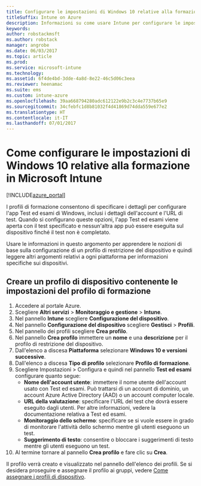```yaml
---
title: Configurare le impostazioni di Windows 10 relative alla formazione con Intune
titleSuffix: Intune on Azure
description: Informazioni su come usare Intune per configurare le impostazioni di Windows 10 relative alla formazione nei dispositivi gestiti."
keywords: 
author: robstackmsft
ms.author: robstack
manager: angrobe
ms.date: 06/03/2017
ms.topic: article
ms.prod: 
ms.service: microsoft-intune
ms.technology: 
ms.assetid: 6f4de4bd-3dde-4a8d-8e22-46c5d06c3eea
ms.reviewer: heenamac
ms.suite: ems
ms.custom: intune-azure
ms.openlocfilehash: 39aa668794280adc612122e9b2c3c4e7737b65e9
ms.sourcegitcommit: 34cfebfc1d8b81032f4d41869d74dda559e677e2
ms.translationtype: HT
ms.contentlocale: it-IT
ms.lasthandoff: 07/01/2017
---
```

# <a name="how-to-configure-windows-10-education-settings-in-microsoft-intune"></a>Come configurare le impostazioni di Windows 10 relative alla formazione in Microsoft Intune

[!INCLUDE[azure_portal](./includes/azure_portal.md)]

I profili di formazione consentono di specificare i dettagli per configurare l'app Test ed esami di Windows, inclusi i dettagli dell'account e l'URL di test. Quando si configurano queste opzioni, l'app Test ed esami viene aperta con il test specificato e nessun'altra app può essere eseguita sul dispositivo finché il test non è completato.

Usare le informazioni in questo argomento per apprendere le nozioni di base sulla configurazione di un profilo di restrizione del dispositivo e quindi leggere altri argomenti relativi a ogni piattaforma per informazioni specifiche sui dispositivi.

## <a name="create-a-device-profile-containing-education-profile-settings"></a>Creare un profilo di dispositivo contenente le impostazioni del profilo di formazione

1. Accedere al portale Azure.
2. Scegliere **Altri servizi** > **Monitoraggio e gestione** > **Intune**.
3. Nel pannello **Intune** scegliere **Configurazione del dispositivo**.
2. Nel pannello **Configurazione del dispositivo** scegliere **Gestisci** > **Profili**.
3. Nel pannello dei profili scegliere **Crea profilo**.
4. Nel pannello **Crea profilo** immettere un **nome** e una **descrizione** per il profilo di restrizione del dispositivo.
5. Dall'elenco a discesa **Piattaforma** selezionare **Windows 10 e versioni successive**.
6. Dall'elenco a discesa **Tipo di profilo** selezionare **Profilo di formazione**. 
7. Scegliere Impostazioni > Configura e quindi nel pannello **Test ed esami** configurare quanto segue:
    - **Nome dell'account utente**: immettere il nome utente dell'account usato con Test ed esami. Può trattarsi di un account di dominio, un account Azure Active Directory (AAD) o un account computer locale.
    - **URL della valutazione**: specificare l'URL del test che dovrà essere eseguito dagli utenti. Per altre informazioni, vedere la documentazione relativa a Test ed esami.
    - **Monitoraggio dello schermo**: specificare se si vuole essere in grado di monitorare l'attività dello schermo mentre gli utenti eseguono un test.
    - **Suggerimento di testo**: consentire o bloccare i suggerimenti di testo mentre gli utenti eseguono un test.
8. Al termine tornare al pannello **Crea profilo** e fare clic su **Crea**.

Il profilo verrà creato e visualizzato nel pannello dell'elenco dei profili.
Se si desidera proseguire e assegnare il profilo ai gruppi, vedere [Come assegnare i profili di dispositivo](device-profile-assign.md).



